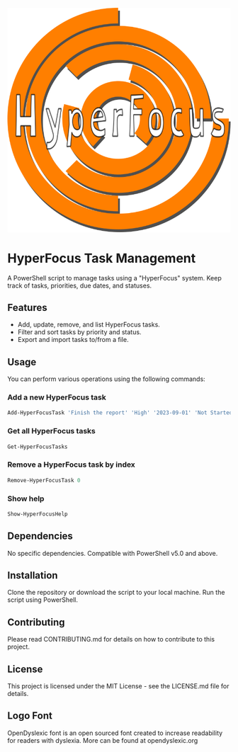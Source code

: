 ![HyperFocus Logo](logo.png)
# HyperFocus Task Management

A PowerShell script to manage tasks using a "HyperFocus" system. Keep track of tasks, priorities, due dates, and statuses.

## Features

- Add, update, remove, and list HyperFocus tasks.
- Filter and sort tasks by priority and status.
- Export and import tasks to/from a file.

## Usage

You can perform various operations using the following commands:

### Add a new HyperFocus task
```powershell
Add-HyperFocusTask 'Finish the report' 'High' '2023-09-01' 'Not Started'
```

### Get all HyperFocus tasks
```powershell
Get-HyperFocusTasks
```

### Remove a HyperFocus task by index
```powershell
Remove-HyperFocusTask 0
```

### Show help
```powershell
Show-HyperFocusHelp
```

## Dependencies

No specific dependencies. Compatible with PowerShell v5.0 and above.

## Installation

Clone the repository or download the script to your local machine. Run the script using PowerShell.

## Contributing

Please read CONTRIBUTING.md for details on how to contribute to this project.

## License

This project is licensed under the MIT License - see the LICENSE.md file for details.

## Logo Font
OpenDyslexic font is an open sourced font created to increase readability for readers with dyslexia. More can be found at opendyslexic.org
